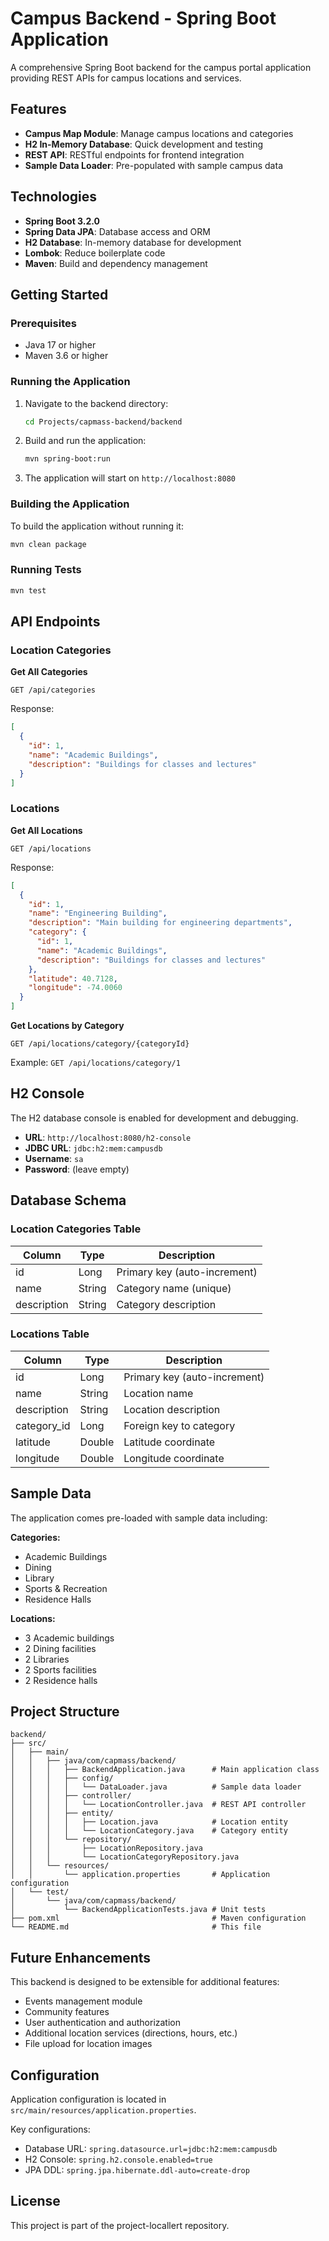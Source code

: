 # Campus Backend - Spring Boot Application

A comprehensive Spring Boot backend for the campus portal application providing REST APIs for campus locations and services.

## Features

- **Campus Map Module**: Manage campus locations and categories
- **H2 In-Memory Database**: Quick development and testing
- **REST API**: RESTful endpoints for frontend integration
- **Sample Data Loader**: Pre-populated with sample campus data

## Technologies

- **Spring Boot 3.2.0**
- **Spring Data JPA**: Database access and ORM
- **H2 Database**: In-memory database for development
- **Lombok**: Reduce boilerplate code
- **Maven**: Build and dependency management

## Getting Started

### Prerequisites

- Java 17 or higher
- Maven 3.6 or higher

### Running the Application

1. Navigate to the backend directory:
   ```bash
   cd Projects/capmass-backend/backend
   ```

2. Build and run the application:
   ```bash
   mvn spring-boot:run
   ```

3. The application will start on `http://localhost:8080`

### Building the Application

To build the application without running it:
```bash
mvn clean package
```

### Running Tests

```bash
mvn test
```

## API Endpoints

### Location Categories

**Get All Categories**
```
GET /api/categories
```

Response:
```json
[
  {
    "id": 1,
    "name": "Academic Buildings",
    "description": "Buildings for classes and lectures"
  }
]
```

### Locations

**Get All Locations**
```
GET /api/locations
```

Response:
```json
[
  {
    "id": 1,
    "name": "Engineering Building",
    "description": "Main building for engineering departments",
    "category": {
      "id": 1,
      "name": "Academic Buildings",
      "description": "Buildings for classes and lectures"
    },
    "latitude": 40.7128,
    "longitude": -74.0060
  }
]
```

**Get Locations by Category**
```
GET /api/locations/category/{categoryId}
```

Example: `GET /api/locations/category/1`

## H2 Console

The H2 database console is enabled for development and debugging.

- **URL**: `http://localhost:8080/h2-console`
- **JDBC URL**: `jdbc:h2:mem:campusdb`
- **Username**: `sa`
- **Password**: (leave empty)

## Database Schema

### Location Categories Table
| Column      | Type    | Description                |
|-------------|---------|----------------------------|
| id          | Long    | Primary key (auto-increment)|
| name        | String  | Category name (unique)     |
| description | String  | Category description       |

### Locations Table
| Column      | Type    | Description                |
|-------------|---------|----------------------------|
| id          | Long    | Primary key (auto-increment)|
| name        | String  | Location name              |
| description | String  | Location description       |
| category_id | Long    | Foreign key to category    |
| latitude    | Double  | Latitude coordinate        |
| longitude   | Double  | Longitude coordinate       |

## Sample Data

The application comes pre-loaded with sample data including:

**Categories:**
- Academic Buildings
- Dining
- Library
- Sports & Recreation
- Residence Halls

**Locations:**
- 3 Academic buildings
- 2 Dining facilities
- 2 Libraries
- 2 Sports facilities
- 2 Residence halls

## Project Structure

```
backend/
├── src/
│   ├── main/
│   │   ├── java/com/capmass/backend/
│   │   │   ├── BackendApplication.java      # Main application class
│   │   │   ├── config/
│   │   │   │   └── DataLoader.java          # Sample data loader
│   │   │   ├── controller/
│   │   │   │   └── LocationController.java  # REST API controller
│   │   │   ├── entity/
│   │   │   │   ├── Location.java            # Location entity
│   │   │   │   └── LocationCategory.java    # Category entity
│   │   │   └── repository/
│   │   │       ├── LocationRepository.java
│   │   │       └── LocationCategoryRepository.java
│   │   └── resources/
│   │       └── application.properties       # Application configuration
│   └── test/
│       └── java/com/capmass/backend/
│           └── BackendApplicationTests.java # Unit tests
├── pom.xml                                  # Maven configuration
└── README.md                                # This file
```

## Future Enhancements

This backend is designed to be extensible for additional features:
- Events management module
- Community features
- User authentication and authorization
- Additional location services (directions, hours, etc.)
- File upload for location images

## Configuration

Application configuration is located in `src/main/resources/application.properties`.

Key configurations:
- Database URL: `spring.datasource.url=jdbc:h2:mem:campusdb`
- H2 Console: `spring.h2.console.enabled=true`
- JPA DDL: `spring.jpa.hibernate.ddl-auto=create-drop`

## License

This project is part of the project-locallert repository.

